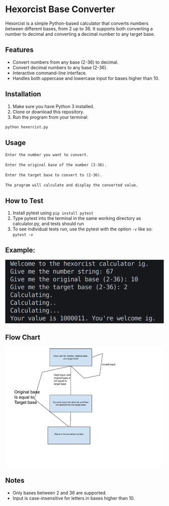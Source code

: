 # Hexorcist Base Converter

Hexorcist is a simple Python-based calculator that converts numbers between different bases, from 2 up to 36. It supports both converting a number to decimal and converting a decimal number to any target base.

## Features
- Convert numbers from any base (2-36) to decimal.
- Convert decimal numbers to any base (2-36).
- Interactive command-line interface.
- Handles both uppercase and lowercase input for bases higher than 10.

## Installation
1. Make sure you have Python 3 installed.
2. Clone or download this repository.
3. Run the program from your terminal:

```bash
python hexorcist.py
```

## Usage

    Enter the number you want to convert.

    Enter the original base of the number (2-36).

    Enter the target base to convert to (2-36).

    The program will calculate and display the converted value.

## How to Test

1. Install pytest using `pip install pytest`
2. Type pytest into the terminal in the same working directory as calculator.py, and tests should run
3. To see individual tests run, use the pytest with the option `-v` like so: `pytest -v`


## Example:
![](images/example.png)

## Flow Chart
![](images/flowchart.jpg)

## Notes

- Only bases between 2 and 36 are supported.
- Input is case-insensitive for letters in bases higher than 10.


